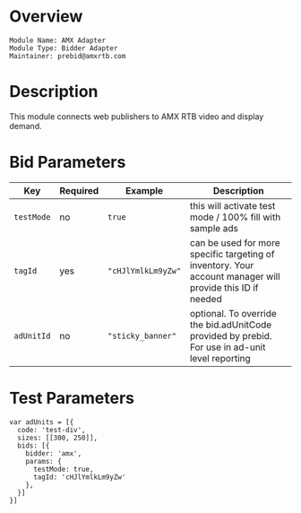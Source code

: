 Overview
========

```
Module Name: AMX Adapter
Module Type: Bidder Adapter
Maintainer: prebid@amxrtb.com
```

Description
===========

This module connects web publishers to AMX RTB video and display demand.

# Bid Parameters

| Key | Required | Example | Description |
| --- | -------- | ------- | ----------- |
| `testMode` | no | `true` | this will activate test mode / 100% fill with sample ads |
| `tagId` | yes | `"cHJlYmlkLm9yZw"` | can be used for more specific targeting of inventory. Your account manager will provide this ID if needed |
| `adUnitId` | no | `"sticky_banner"` | optional. To override the bid.adUnitCode provided by prebid. For use in ad-unit level reporting |

# Test Parameters

```
var adUnits = [{
  code: 'test-div',
  sizes: [[300, 250]],
  bids: [{
    bidder: 'amx',
    params: {
      testMode: true,
      tagId: 'cHJlYmlkLm9yZw'
    },
  }]
}]
```
